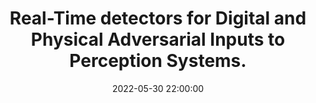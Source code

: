 ---
layout: research
title:  "Real-Time detectors for Digital and Physical Adversarial Inputs to Perception Systems."
rinfo: <a href="https://sites.google.com/view/kantaros/">Yiannis Kantaros</a>, Taylor Carpenter, <u>Kaustubh Sridhar</u>, <a href="https://www.linkedin.com/in/yahan-yang-3637021a3/">Yahan Yang</a>, <a href="https://www.cis.upenn.edu/~lee/home/index.shtml">Insup Lee</a>, <a href="https://www.seas.upenn.edu/~weimerj/research.html">James Weimer</a>. ACM/IEEE International Conference on Cyber-Physical Systems (ICCPS) 2021.
pdf: https://arxiv.org/abs/2002.09792
date:   2022-05-30 22:00:00
types: []
tags: [all, robust deep learning]
category: code
comments: true
externalimg: assets/visionguard.png
projectlink: https://advnet.seas.upenn.edu/#
---